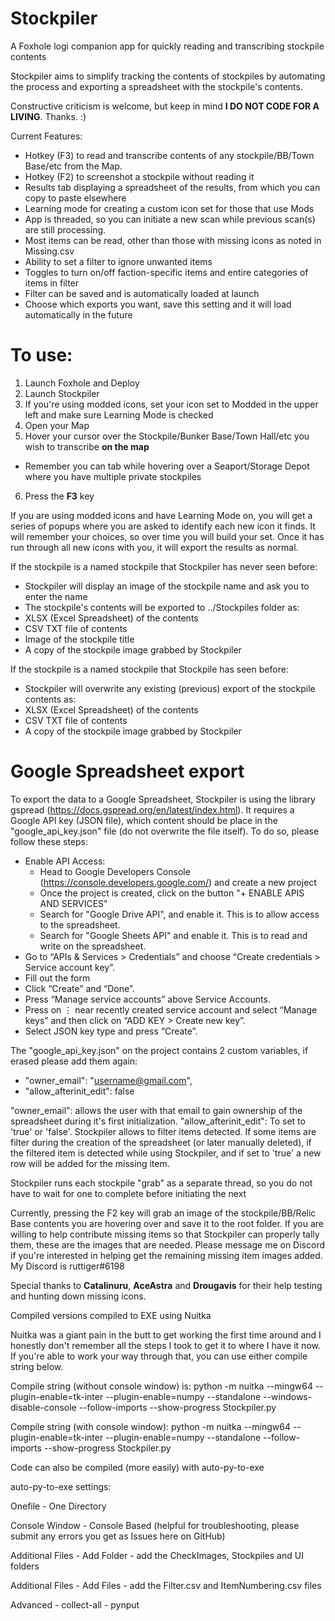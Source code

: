 # Stockpiler
A Foxhole logi companion app for quickly reading and transcribing stockpile contents

Stockpiler aims to simplify tracking the contents of stockpiles by automating the process and exporting a spreadsheet with the stockpile's contents.

Constructive criticism is welcome, but keep in mind **I DO NOT CODE FOR A LIVING**.  Thanks. :)

Current Features:
- Hotkey (F3) to read and transcribe contents of any stockpile/BB/Town Base/etc from the Map.
- Hotkey (F2) to screenshot a stockpile without reading it
- Results tab displaying a spreadsheet of the results, from which you can copy to paste elsewhere
- Learning mode for creating a custom icon set for those that use Mods
- App is threaded, so you can initiate a new scan while previous scan(s) are still processing.
- Most items can be read, other than those with missing icons as noted in Missing.csv
- Ability to set a filter to ignore unwanted items
- Toggles to turn on/off faction-specific items and entire categories of items in filter
- Filter can be saved and is automatically loaded at launch
- Choose which exports you want, save this setting and it will load automatically in the future

# To use:
1. Launch Foxhole and Deploy
2. Launch Stockpiler
3. If you're using modded icons, set your icon set to Modded in the upper left and make sure Learning Mode is checked
4. Open your Map
5. Hover your cursor over the Stockpile/Bunker Base/Town Hall/etc you wish to transcribe **on the map**
- Remember you can tab while hovering over a Seaport/Storage Depot where you have multiple private stockpiles
6. Press the **F3** key

If you are using modded icons and have Learning Mode on, you will get a series of popups where you are asked to identify each new icon it finds.  It will remember your choices, so over time you will build your set.  Once it has run through all new icons with you, it will export the results as normal.

If the stockpile is a named stockpile that Stockpiler has never seen before:
- Stockpiler will display an image of the stockpile name and ask you to enter the name
- The stockpile's contents will be exported to ../Stockpiles folder as:
- XLSX (Excel Spreadsheet) of the contents
- CSV TXT file of contents
- Image of the stockpile title
- A copy of the stockpile image grabbed by Stockpiler

If the stockpile is a named stockpile that Stockpile has seen before:
- Stockpiler will overwrite any existing (previous) export of the stockpile contents as:
- XLSX (Excel Spreadsheet) of the contents
- CSV TXT file of contents
- A copy of the stockpile image grabbed by Stockpiler

# Google Spreadsheet export
To export the data to a Google Spreadsheet, Stockpiler is using the library gspread (https://docs.gspread.org/en/latest/index.html). It requires a Google API key (JSON file), which content should be place in the "google_api_key.json" file (do not overwrite the file itself). To do so, please follow these steps:
 - Enable API Access:
 	- Head to Google Developers Console (https://console.developers.google.com/) and create a new project
 	- Once the project is created, click on the button "+ ENABLE APIS AND SERVICES"
 	- Search for "Google Drive API", and enable it. This is to allow access to the spreadsheet.
 	- Search for "Google Sheets API" and enable it. This is to read and write on the spreadsheet.
 - Go to “APIs & Services > Credentials” and choose “Create credentials > Service account key”.
 - Fill out the form
 - Click “Create” and “Done”.
 - Press “Manage service accounts” above Service Accounts.
 - Press on ⋮ near recently created service account and select “Manage keys” and then click on “ADD KEY > Create new key”.
 - Select JSON key type and press “Create”.

The "google_api_key.json" on the project contains 2 custom variables, if erased please add them again:
 - "owner_email": "username@gmail.com",
 - "allow_afterinit_edit": false

"owner_email": allows the user with that email to gain ownership of the spreadsheet during it's first initialization.
"allow_afterinit_edit": To set to 'true' or 'false'. Stockpiler allows to filter items detected. If some items are filter during the creation of the spreadsheet (or later manually deleted), if the filtered item is detected while using Stockpiler, and if set to 'true' a new row will be added for the missing item.  



Stockpiler runs each stockpile "grab" as a separate thread, so you do not have to wait for one to complete before initiating the next


Currently, pressing the F2 key will grab an image of the stockpile/BB/Relic Base contents you are hovering over and save it to the root folder.  If you are willing to help contribute missing items so that Stockpiler can properly tally them, these are the images that are needed.  Please message me on Discord if you're interested in helping get the remaining missing item images added.
My Discord is ruttiger#6198

Special thanks to **Catalinuru**, **AceAstra** and **Drougavis** for their help testing and hunting down missing icons.

Compiled versions compiled to EXE using Nuitka

Nuitka was a giant pain in the butt to get working the first time around and I honestly don't remember all the steps I took to get it to where I have it now.  If you're able to work your way through that, you can use either compile string below.

Compile string (without console window) is:
python -m nuitka --mingw64 --plugin-enable=tk-inter --plugin-enable=numpy --standalone --windows-disable-console --follow-imports --show-progress Stockpiler.py

Compile string (with console window):
python -m nuitka --mingw64 --plugin-enable=tk-inter --plugin-enable=numpy --standalone --follow-imports --show-progress Stockpiler.py


Code can also be compiled (more easily) with auto-py-to-exe

auto-py-to-exe settings:

Onefile - One Directory

Console Window - Console Based (helpful for troubleshooting, please submit any errors you get as Issues here on GitHub)

Additional Files - Add Folder - add the CheckImages, Stockpiles and UI folders

Additional Files - Add Files - add the Filter.csv and ItemNumbering.csv files

Advanced - collect-all - pynput

